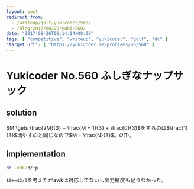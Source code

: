 ```yaml
---
layout: post
redirect_from:
  - /writeup/golf/yukicoder/560/
  - /blog/2017/08/26/yuki-560/
date: "2017-08-26T00:14:14+09:00"
tags: [ "competitive", "writeup", "yukicoder", "golf", "dc" ]
"target_url": [ "https://yukicoder.me/problems/no/560" ]
---
```


# Yukicoder No.560 ふしぎなナップサック

## solution

$M \gets \frac{2M}{3} + \frac{M + 1}{3} + \frac{0}{3}$をするのは$\frac{1}{3}$増やすのと同じなので$M + \frac{N}{3}$。$O(1)$。

## implementation

``` sh
dc -e9k?3/+p
```

`$0+=$2/3`を考えたがawkは対応してないし出力精度も足りなかった。
